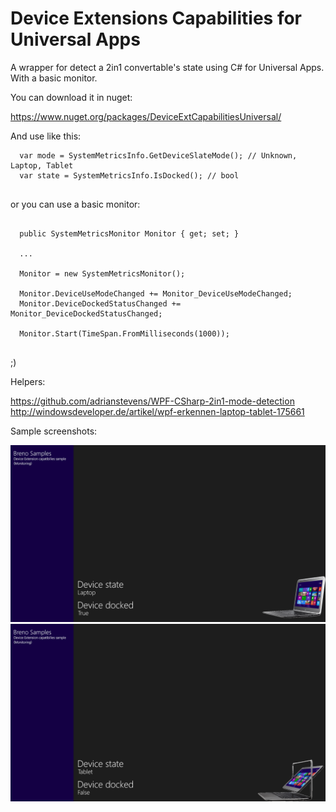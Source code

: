 Device Extensions Capabilities for Universal Apps
==============================

A wrapper for detect a 2in1 convertable's state using C# for Universal Apps. With a basic monitor.

You can download it in nuget:

https://www.nuget.org/packages/DeviceExtCapabilitiesUniversal/

And use like this:

```
  var mode = SystemMetricsInfo.GetDeviceSlateMode(); // Unknown, Laptop, Tablet
  var state = SystemMetricsInfo.IsDocked(); // bool
  
```

or you can use a basic monitor:

```

  public SystemMetricsMonitor Monitor { get; set; }
  
  ...
  
  Monitor = new SystemMetricsMonitor();

  Monitor.DeviceUseModeChanged += Monitor_DeviceUseModeChanged;
  Monitor.DeviceDockedStatusChanged += Monitor_DeviceDockedStatusChanged;

  Monitor.Start(TimeSpan.FromMilliseconds(1000));
  
```

;)


Helpers:

https://github.com/adrianstevens/WPF-CSharp-2in1-mode-detection
http://windowsdeveloper.de/artikel/wpf-erkennen-laptop-tablet-175661

Sample screenshots:

![alt text](/src/App.Test/App.Test.Shared/Assets/screenshot1.png "Screenshoot 1")
![alt text](/src/App.Test/App.Test.Shared/Assets/screenshot2.png "Screenshoot 2")
